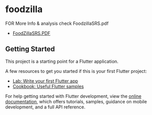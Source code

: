 # foodzilla

FOR More Info & analysis check FoodzillaSRS.pdf
- [FoodZillaSRS.PDF](https://github.com/Abdallah-Salama2/FoodZilla/blob/main/FoodZilla%20SRS.pdf)


## Getting Started

This project is a starting point for a Flutter application.

A few resources to get you started if this is your first Flutter project:

- [Lab: Write your first Flutter app](https://docs.flutter.dev/get-started/codelab)
- [Cookbook: Useful Flutter samples](https://docs.flutter.dev/cookbook)

For help getting started with Flutter development, view the
[online documentation](https://docs.flutter.dev/), which offers tutorials,
samples, guidance on mobile development, and a full API reference.
